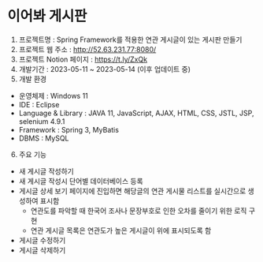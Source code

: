 # 이어봐 게시판
1. 프로젝트명 : Spring Framework를 적용한 연관 게시글이 있는 게시판 만들기
2. 프로젝트 웹 주소 : http://52.63.231.77:8080/
3. 프로젝트 Notion 페이지 : https://t.ly/ZxQk
4. 개발기간 : 2023-05-11 ~ 2023-05-14 (이후 업데이트 중)
5. 개발 환경
  - 운영체제 : Windows 11
  - IDE : Eclipse
  - Language & Library : JAVA 11, JavaScript, AJAX, HTML, CSS, JSTL, JSP, selenium 4.9.1
  - Framework : Spring 3, MyBatis
  - DBMS : MySQL
6. 주요 기능
  - 새 게시글 작성하기
  - 새 게시글 작성시 단어별 데이터베이스 등록
  - 게시글 상세 보기 페이지에 진입하면 해당글의 연관 게시물 리스트를 실시간으로 생성하여 표시함
      - 연관도를 파악할 때 한국어 조사나 문장부호로 인한 오차를 줄이기 위한 로직 구현
      - 연관 게시글 목록은 연관도가 높은 게시글이 위에 표시되도록 함
  - 게시글 수정하기
  - 게시글 삭제하기
